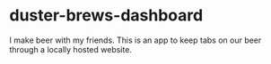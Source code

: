 # duster-brews-dashboard
I make beer with my friends. This is an app to keep tabs on our beer through a locally hosted website.
